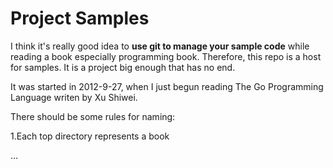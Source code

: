 Project Samples
===============

I think it's really good idea to **use git to manage your sample code** while reading a book especially programming book. Therefore, this repo is a host for samples. It is a project big enough that has no end.

It was started in 2012-9-27, when I just begun reading The Go Programming Language writen by Xu Shiwei.

There should be some rules for naming:

1.Each top directory represents a book

...